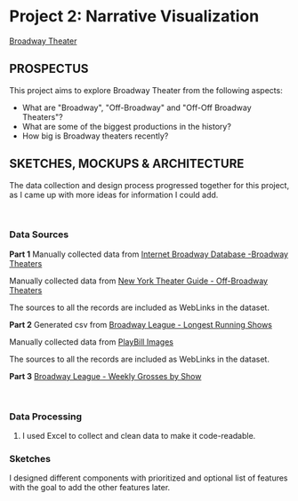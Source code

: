# **Project 2: Narrative Visualization**

[Broadway Theater](https://beyenidogan.github.io/Viz-Portfolio/Narrative-Broadway/)


## **PROSPECTUS**

This project aims to explore Broadway Theater from the following aspects:

* What are "Broadway", "Off-Broadway" and "Off-Off Broadway Theaters"?
* What are some of the biggest productions in the history?
* How big is Broadway theaters recently?


## **SKETCHES, MOCKUPS & ARCHITECTURE**

The data collection and design process progressed together for this project, as I came up with more ideas for information I could add.

<br />

### Data Sources

**Part 1**
Manually collected data from [Internet Broadway Database -Broadway Theaters](https://www.ibdb.com/theatre/stephen-sondheim-theatre-1197)

Manually collected data from [New York Theater Guide - Off-Broadway Theaters](https://www.newyorktheatreguide.com/theatres/off-broadway) 

The sources to all the records are included as WebLinks in the dataset.

**Part 2**
Generated csv from [Broadway League - Longest Running Shows](https://www.broadwayleague.com/static/user/admin/media/longest_running_shows_v2020-06-02.pdf)

Manually collected data from [PlayBill Images](https://www.playbill.com/)

The sources to all the records are included as WebLinks in the dataset.

**Part 3**
[Broadway League - Weekly Grosses by Show](https://www.broadwayleague.com/research/grosses-broadway-nyc/#weekly_grosses)

<br />

### Data Processing
1. I used Excel to collect and clean data to make it code-readable.


### Sketches

I designed different components with prioritized and optional list of features with the goal to add the other features later.

<br />

[](https://github.com/beyenidogan/Viz-Portfolio/blob/main/assets/Documents/Narrative_Sketch1.png)

[](https://github.com/beyenidogan/Viz-Portfolio/blob/main/assets/Documents/Narrative_Sketch2.png)

[](https://github.com/beyenidogan/Viz-Portfolio/blob/main/assets/Documents/Narrative_Sketch3.png)